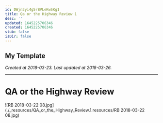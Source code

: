 ```yaml
---
id: DWjn3yi4g5rBVLeKwSKg1
title: Qa or the Highway Review 1
desc: ''
updated: 1645225706346
created: 1645225706346
stub: false
isDir: false
---
```

My Template
---

_Created at 2018-03-23._
_Last updated at 2018-03-26._




---

# QA or the Highway Review


![RB 2018-03-22 08.jpg](./_resources/QA_or_the_Highway_Review.1.resources/RB 2018-03-22 08.jpg)

